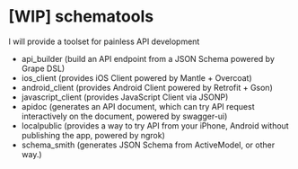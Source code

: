 [WIP] schematools
===========

I will provide a toolset for painless API development

- api_builder (build an API endpoint from a JSON Schema powered by Grape DSL)
- ios_client (provides iOS Client powered by Mantle + Overcoat)
- android_client (provides Android Client powered by Retrofit + Gson)
- javascript_client (provides JavaScript Client via JSONP)
- apidoc (generates an API document, which can try API request interactively on the document, powered by swagger-ui)
- localpublic (provides a way to try API from your iPhone, Android without publishing the app, powered by ngrok)
- schema_smith (generates JSON Schema from ActiveModel, or other way.)

